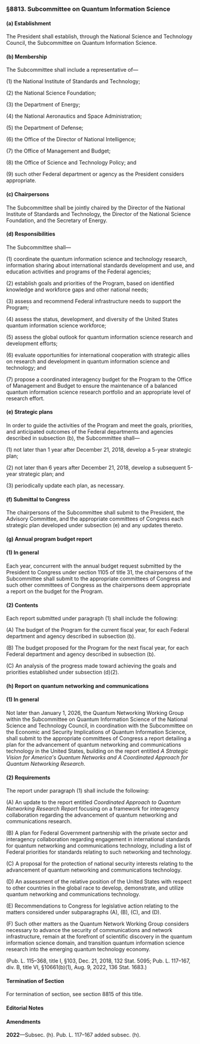 ### §8813. Subcommittee on Quantum Information Science ###

#### (a) Establishment ####

The President shall establish, through the National Science and Technology Council, the Subcommittee on Quantum Information Science.

#### (b) Membership ####

The Subcommittee shall include a representative of—

(1) the National Institute of Standards and Technology;

(2) the National Science Foundation;

(3) the Department of Energy;

(4) the National Aeronautics and Space Administration;

(5) the Department of Defense;

(6) the Office of the Director of National Intelligence;

(7) the Office of Management and Budget;

(8) the Office of Science and Technology Policy; and

(9) such other Federal department or agency as the President considers appropriate.

#### (c) Chairpersons ####

The Subcommittee shall be jointly chaired by the Director of the National Institute of Standards and Technology, the Director of the National Science Foundation, and the Secretary of Energy.

#### (d) Responsibilities ####

The Subcommittee shall—

(1) coordinate the quantum information science and technology research, information sharing about international standards development and use, and education activities and programs of the Federal agencies;

(2) establish goals and priorities of the Program, based on identified knowledge and workforce gaps and other national needs;

(3) assess and recommend Federal infrastructure needs to support the Program;

(4) assess the status, development, and diversity of the United States quantum information science workforce;

(5) assess the global outlook for quantum information science research and development efforts;

(6) evaluate opportunities for international cooperation with strategic allies on research and development in quantum information science and technology; and

(7) propose a coordinated interagency budget for the Program to the Office of Management and Budget to ensure the maintenance of a balanced quantum information science research portfolio and an appropriate level of research effort.

#### (e) Strategic plans ####

In order to guide the activities of the Program and meet the goals, priorities, and anticipated outcomes of the Federal departments and agencies described in subsection (b), the Subcommittee shall—

(1) not later than 1 year after December 21, 2018, develop a 5-year strategic plan;

(2) not later than 6 years after December 21, 2018, develop a subsequent 5-year strategic plan; and

(3) periodically update each plan, as necessary.

#### (f) Submittal to Congress ####

The chairpersons of the Subcommittee shall submit to the President, the Advisory Committee, and the appropriate committees of Congress each strategic plan developed under subsection (e) and any updates thereto.

#### (g) Annual program budget report ####

#### (1) In general ####

Each year, concurrent with the annual budget request submitted by the President to Congress under section 1105 of title 31, the chairpersons of the Subcommittee shall submit to the appropriate committees of Congress and such other committees of Congress as the chairpersons deem appropriate a report on the budget for the Program.

#### (2) Contents ####

Each report submitted under paragraph (1) shall include the following:

(A) The budget of the Program for the current fiscal year, for each Federal department and agency described in subsection (b).

(B) The budget proposed for the Program for the next fiscal year, for each Federal department and agency described in subsection (b).

(C) An analysis of the progress made toward achieving the goals and priorities established under subsection (d)(2).

#### (h) Report on quantum networking and communications ####

#### (1) In general ####

Not later than January 1, 2026, the Quantum Networking Working Group within the Subcommittee on Quantum Information Science of the National Science and Technology Council, in coordination with the Subcommittee on the Economic and Security Implications of Quantum Information Science, shall submit to the appropriate committees of Congress a report detailing a plan for the advancement of quantum networking and communications technology in the United States, building on the report entitled *A Strategic Vision for America's Quantum Networks and A Coordinated Approach for Quantum Networking Research*.

#### (2) Requirements ####

The report under paragraph (1) shall include the following:

(A) An update to the report entitled *Coordinated Approach to Quantum Networking Research Report* focusing on a framework for interagency collaboration regarding the advancement of quantum networking and communications research.

(B) A plan for Federal Government partnership with the private sector and interagency collaboration regarding engagement in international standards for quantum networking and communications technology, including a list of Federal priorities for standards relating to such networking and technology.

(C) A proposal for the protection of national security interests relating to the advancement of quantum networking and communications technology.

(D) An assessment of the relative position of the United States with respect to other countries in the global race to develop, demonstrate, and utilize quantum networking and communications technology.

(E) Recommendations to Congress for legislative action relating to the matters considered under subparagraphs (A), (B), (C), and (D).

(F) Such other matters as the Quantum Network Working Group considers necessary to advance the security of communications and network infrastructure, remain at the forefront of scientific discovery in the quantum information science domain, and transition quantum information science research into the emerging quantum technology economy.

(Pub. L. 115–368, title I, §103, Dec. 21, 2018, 132 Stat. 5095; Pub. L. 117–167, div. B, title VI, §10661(b)(1), Aug. 9, 2022, 136 Stat. 1683.)

#### Termination of Section ####

For termination of section, see section 8815 of this title.

#### **Editorial Notes** ####

#### Amendments ####

**2022**—Subsec. (h). Pub. L. 117–167 added subsec. (h).